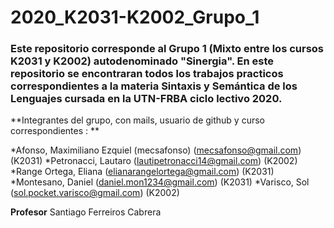 # 2020_K2031-K2002_Grupo_1

###  Este repositorio corresponde al Grupo 1 (Mixto entre los cursos K2031 y K2002) autodenominado "Sinergia". En este repositorio se encontraran todos los trabajos practicos correspondientes a la materia Sintaxis y Semántica de los Lenguajes cursada en la UTN-FRBA ciclo lectivo 2020.


**Integrantes del grupo, con mails, usuario de github y curso correspondientes : **

*Afonso, Maximiliano Ezquiel (mecsafonso) (mecsafonso@gmail.com) (K2031)
*Petronacci, Lautaro (lautipetronacci14@gmail.com) (K2002)
*Range Ortega, Eliana (elianarangelortega@gmail.com) (K2031)
*Montesano, Daniel (daniel.mon1234@gmail.com) (K2031)
*Varisco, Sol (sol.pocket.varisco@gmail.com) (K2002)

**Profesor** 
Santiago Ferreiros Cabrera 

